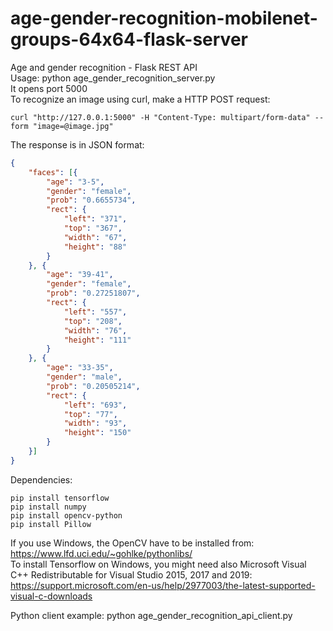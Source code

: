 # age-gender-recognition-mobilenet-groups-64x64-flask-server
Age and gender recognition - Flask REST API
<br/>Usage: python age_gender_recognition_server.py
<br/>It opens port 5000
<br/>To recognize an image using curl, make a HTTP POST request:
```
curl "http://127.0.0.1:5000" -H "Content-Type: multipart/form-data" --form "image=@image.jpg"
```
The response is in JSON format:
```json
{
    "faces": [{
        "age": "3-5",
        "gender": "female",
        "prob": "0.6655734",
        "rect": {
            "left": "371",
            "top": "367",
            "width": "67",
            "height": "88"
        }
    }, {
        "age": "39-41",
        "gender": "female",
        "prob": "0.27251807",
        "rect": {
            "left": "557",
            "top": "208",
            "width": "76",
            "height": "111"
        }
    }, {
        "age": "33-35",
        "gender": "male",
        "prob": "0.20505214",
        "rect": {
            "left": "693",
            "top": "77",
            "width": "93",
            "height": "150"
        }
    }]
}
```

Dependencies:
```
pip install tensorflow
pip install numpy
pip install opencv-python
pip install Pillow
```

If you use Windows, the OpenCV have to be installed from: https://www.lfd.uci.edu/~gohlke/pythonlibs/
<br/>To install Tensorflow on Windows, you might need also Microsoft Visual C++ Redistributable for Visual Studio 2015, 2017 and 2019: https://support.microsoft.com/en-us/help/2977003/the-latest-supported-visual-c-downloads

Python client example: python age_gender_recognition_api_client.py
